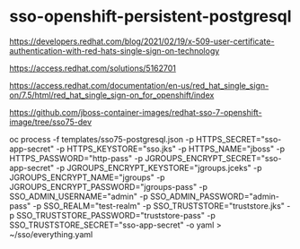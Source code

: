 # sso-openshift-persistent-postgresql

https://developers.redhat.com/blog/2021/02/19/x-509-user-certificate-authentication-with-red-hats-single-sign-on-technology

https://access.redhat.com/solutions/5162701

https://access.redhat.com/documentation/en-us/red_hat_single_sign-on/7.5/html/red_hat_single_sign-on_for_openshift/index

https://github.com/jboss-container-images/redhat-sso-7-openshift-image/tree/sso75-dev

oc process -f templates/sso75-postgresql.json -p HTTPS_SECRET="sso-app-secret"  -p HTTPS_KEYSTORE="sso.jks"  -p HTTPS_NAME="jboss"  -p HTTPS_PASSWORD="http-pass"  -p JGROUPS_ENCRYPT_SECRET="sso-app-secret"  -p JGROUPS_ENCRYPT_KEYSTORE="jgroups.jceks"  -p JGROUPS_ENCRYPT_NAME="jgroups"  -p JGROUPS_ENCRYPT_PASSWORD="jgroups-pass"  -p SSO_ADMIN_USERNAME="admin"  -p SSO_ADMIN_PASSWORD="admin-pass"  -p SSO_REALM="test-realm"  -p SSO_TRUSTSTORE="truststore.jks"  -p SSO_TRUSTSTORE_PASSWORD="truststore-pass"  -p SSO_TRUSTSTORE_SECRET="sso-app-secret" -o yaml > ~/sso/everything.yaml
